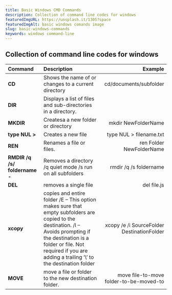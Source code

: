```yaml
---
title: Basic Windows CMD Commands
description: Collection of command line codes for windows
featuredImgURL: https://unsplash.it/1305?space
featuredImgAlt: basic windows comands image
slug: basic-windows-commands
keywords: windows command-line
---
```

## Collection of command line codes for windows


| Command        | Description           | Example  |
|:------------- |:------------- | -----:|
| **CD**      | Shows the name of or changes to a current directory | cd/documents/subfolder |
| **DIR**      | Displays a list of files and sub-directories in a directory.      |    |
| **MKDIR** | Createsa a new folder or directory      |   mkdir NewFolderName |
| **type NUL >** | Creates a new file      |   type NUL > filename.txt |
| **REN** | Renames a file or files.      |   ren Folder NewFolderName |
| **RMDIR /q /s/ foldername -**      | Removes a directory /q quiet mode /s run on all subfolders | rmdir /q /s foldername |
| **DEL**      | removes a single file      |  del file.js  |
| **xcopy** | copies and entire folder /E – This option makes sure that empty subfolders are copied to the destination. /I – Avoids prompting if the destination is a folder or file. Not required if you are adding a trailing ‘\’ to the destination folder      |   xcopy /e /i SourceFolder DestinationFolder |
| **MOVE** | move a file or folder to the new destination folder.      |   move file-to-move folder-to-be-moved-to |